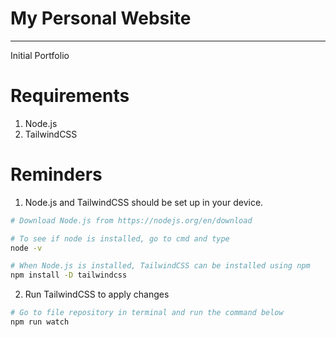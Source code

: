 # My Personal Website
---

Initial Portfolio

# Requirements
1. Node.js
2. TailwindCSS

# Reminders
1. Node.js and TailwindCSS should be set up in your device.
```bash
# Download Node.js from https://nodejs.org/en/download

# To see if node is installed, go to cmd and type
node -v 

# When Node.js is installed, TailwindCSS can be installed using npm
npm install -D tailwindcss 
```

2. Run TailwindCSS to apply changes
```bash
# Go to file repository in terminal and run the command below
npm run watch
```